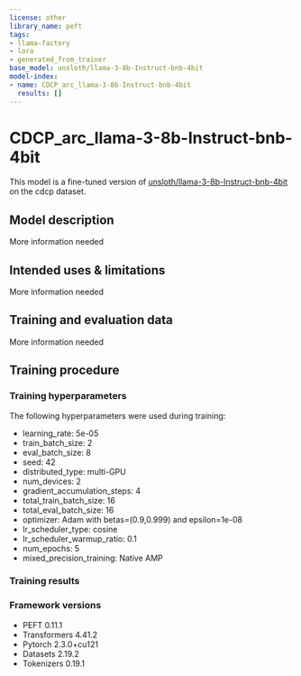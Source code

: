 ```yaml
---
license: other
library_name: peft
tags:
- llama-factory
- lora
- generated_from_trainer
base_model: unsloth/llama-3-8b-Instruct-bnb-4bit
model-index:
- name: CDCP_arc_llama-3-8b-Instruct-bnb-4bit
  results: []
---
```


<!-- This model card has been generated automatically according to the information the Trainer had access to. You
should probably proofread and complete it, then remove this comment. -->

# CDCP_arc_llama-3-8b-Instruct-bnb-4bit

This model is a fine-tuned version of [unsloth/llama-3-8b-Instruct-bnb-4bit](https://huggingface.co/unsloth/llama-3-8b-Instruct-bnb-4bit) on the cdcp dataset.

## Model description

More information needed

## Intended uses & limitations

More information needed

## Training and evaluation data

More information needed

## Training procedure

### Training hyperparameters

The following hyperparameters were used during training:
- learning_rate: 5e-05
- train_batch_size: 2
- eval_batch_size: 8
- seed: 42
- distributed_type: multi-GPU
- num_devices: 2
- gradient_accumulation_steps: 4
- total_train_batch_size: 16
- total_eval_batch_size: 16
- optimizer: Adam with betas=(0.9,0.999) and epsilon=1e-08
- lr_scheduler_type: cosine
- lr_scheduler_warmup_ratio: 0.1
- num_epochs: 5
- mixed_precision_training: Native AMP

### Training results



### Framework versions

- PEFT 0.11.1
- Transformers 4.41.2
- Pytorch 2.3.0+cu121
- Datasets 2.19.2
- Tokenizers 0.19.1